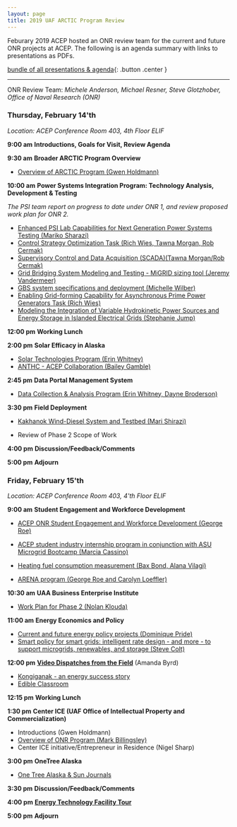 ```yaml
---
layout: page
title: 2019 UAF ARCTIC Program Review
---
```


Feburary 2019 ACEP hosted an ONR review team for the current and future ONR projects at ACEP.
The following is an agenda summary with links to presentations as PDFs.  

[bundle of all presentations &
agenda](ONR-UAF_ARCTIC_Program_Review-2019.02.zip){: .button .center }

---

ONR Review Team: *Michele Anderson, Michael Resner, Steve Glotzhober, Office of Naval Research (ONR)* 

### **Thursday, February 14'th** 

*Location: ACEP Conference Room 403, 4th* *Floor ELIF*

**9:00 am**	**Introductions, Goals for Visit, Review Agenda** 

**9:30 am** 	**Broader ARCTIC Program Overview**

- [Overview of ARCTIC Program (Gwen Holdmann)](https://github.com/acep-uaf/thearcticprogram.net/blob/master/events/2019-02/Feb-14/9.1-ACEP_ONR_PresentationSlides_GH.pdf)

**10:00 am** 	**Power Systems Integration Program: Technology Analysis, Development & Testing**

*The PSI team report on progress to date under ONR 1, and review proposed work plan for ONR 2.*

- [Enhanced PSI Lab Capabilities for Next Generation Power Systems Testing (Mariko Sharazi)](https://github.com/acep-uaf/thearcticprogram.net/blob/master/events/2019-02/Feb-14/10.1-ONR_Enhanced_PSI_Lab_Capabilities_Shirazi.pdf)
- [Control Strategy Optimization Task (Rich Wies, Tawna Morgan, Rob Cermak)](https://github.com/acep-uaf/thearcticprogram.net/blob/master/events/2019-02/Feb-14/10.2-ACEP_ONR_Control_Opt_RWies.pdf)
- [Supervisory Control and Data Acquisition (SCADA)(Tawna Morgan/Rob Cermak)](https://github.com/acep-uaf/thearcticprogram.net/blob/master/events/2019-02/Feb-14/10.2-ACEP_ONR_SCADA_TMorgan.pdf)
- [Grid Bridging System Modeling and Testing - MiGRID sizing tool (Jeremy Vandermeer)](https://github.com/acep-uaf/thearcticprogram.net/blob/master/events/2019-02/Feb-14/10.3.1-ONR_GBS_JeremyVanderMeer.pdf)
- [GBS system specifications and deployment (Michelle Wilber)](https://github.com/acep-uaf/thearcticprogram.net/blob/master/events/2019-02/Feb-14/10.3.2-ACEP_ONR_GBS_MWilber.pdf)
- [Enabling Grid-forming Capability for Asynchronous Prime Power Generators Task (Rich Wies)](https://github.com/acep-uaf/thearcticprogram.net/blob/master/events/2019-02/Feb-14/10.4-ACEP_ONR_Asynch_Prime_Generators_RWies.pdf)
- [Modeling the Integration of Variable Hydrokinetic Power Sources and Energy Storage in Islanded Electrical Grids (Stephanie Jump)](https://github.com/acep-uaf/thearcticprogram.net/blob/master/events/2019-02/Feb-14/10.5-ACEP_ONR_PresentationSlides_JUMP.pdf)

**12:00 pm** 	**Working Lunch** 

**2:00 pm**	**Solar Efficacy in Alaska**  

- [Solar Technologies Program (Erin
  Whitney)](https://github.com/acep-uaf/thearcticprogram.net/blob/master/events/2019-02/Feb-14/14.1-ONR_Solar_EWhitney.pdf)
- [ANTHC - ACEP Collaboration (Bailey
  Gamble)](https://github.com/acep-uaf/thearcticprogram.net/blob/master/events/2019-02/Feb-14/14.2-ONR_ANTHC_BGamble.pdf)

**2:45 pm**	**Data Portal Management System** 

- [Data Collection & Analysis Program (Erin Whitney, Dayne Broderson)](https://github.com/acep-uaf/thearcticprogram.net/blob/master/events/2019-02/Feb-14/14.3-ONR_DC_A_EWhitney_DBroderson.pdf)

**3:30 pm** 	**Field Deployment**

- [Kakhanok Wind-Diesel System and Testbed (Mari Shirazi)](https://github.com/acep-uaf/thearcticprogram.net/blob/master/events/2019-02/Feb-14/15.1ONR_Kokhanok_Wind_Diesel_System_Shirazi.pdf)

- Review of Phase 2 Scope of Work

**4:00 pm** 	**Discussion/Feedback/Comments**

**5:00 pm** 	**Adjourn**

### **Friday, February 15'th**  




*Location: ACEP Conference Room 403, 4'th* *Floor ELIF*

**9:00 am**		**Student Engagement and Workforce Development**

- [ACEP ONR Student Engagement and Workforce Development (George Roe)](https://github.com/acep-uaf/thearcticprogram.net/blob/master/events/2019-02/Feb-15/9.0-ONR_StudentEngagementAndWorkforceDevelopment_Intro.pdf)

- [ACEP student industry internship program in conjunction with ASU Microgrid Bootcamp (Marcia Cassino)](https://github.com/acep-uaf/thearcticprogram.net/blob/master/events/2019-02/Feb-15/9.1-ACEP_ONR_PresentationSlides_-_Utility_Internship.pdf)
- [Heating fuel consumption measurement (Bax Bond, Alana Vilagi)](https://github.com/acep-uaf/thearcticprogram.net/blob/master/events/2019-02/Feb-15/9.2-ONR_HeatingFuelConsumption_BBond_AVilagi.pdf)
- [ARENA program (George Roe and Carolyn Loeffler)](https://github.com/acep-uaf/thearcticprogram.net/blob/master/events/2019-02/Feb-15/9.3-ONR_ARENA_GRoe_and_CLoeffler.pdf)

**10:30 am** 	**UAA Business Enterprise Institute** 

- [Work Plan for Phase 2 (Nolan Klouda)](https://github.com/acep-uaf/thearcticprogram.net/blob/master/events/2019-02/Feb-15/11.1-BEI_ONR_2-15-2019.pdf)

**11:00 am**	**Energy Economics and Policy**   

- [Current and future energy policy projects (Dominique Pride)](https://github.com/acep-uaf/thearcticprogram.net/blob/master/events/2019-02/Feb-15/11.2-ACEP_ONR_PresentationSlides_Pride.pdf)
- [Smart policy for smart grids: intelligent rate design - and more - to support microgrids, renewables, and storage (Steve Colt)](https://github.com/acep-uaf/thearcticprogram.net/blob/master/events/2019-02/Feb-15/11.3-ONR_smart_policy_Colt.pdf)

**12:00 pm** 	[**Video Dispatches from the
Field**](https://www.youtube.com/channel/UCNXWo6IF1w4KIPv4owxY5uw/videos) (Amanda Byrd)

- [Kongiganak - an energy success story](https://www.youtube.com/watch?v=90n9ga3SOQQ)
- [Edible Classroom](https://www.youtube.com/watch?v=oITOU5v39oQ)

**12:15 pm** 	**Working Lunch**  

**1:30 pm** 	**Center ICE (UAF Office of Intellectual Property and Commercialization)**

- Introductions (Gwen Holdmann) 
- [Overview of ONR Program (Mark Billingsley)](https://github.com/acep-uaf/thearcticprogram.net/blob/master/events/2019-02/Feb-15/13.1-ONR_CenterICE_Billingsley.pdf)
- Center ICE initiative/Entrepreneur in Residence (Nigel Sharp)

**3:00 pm** 	**OneTree Alaska**

- [One Tree Alaska & Sun
  Journals](https://github.com/acep-uaf/thearcticprogram.net/blob/master/events/2019-02/Feb-15/15.1-ONR_OneTree_SunJournals_JDawe.pdf)

**3:30 pm**		**Discussion/Feedback/Comments**

**4:00 pm** 	[**Energy Technology Facility
Tour**](http://acep.uaf.edu/facilities/power-systems-integration-lab.aspx)

**5:00 pm** 	**Adjourn**
